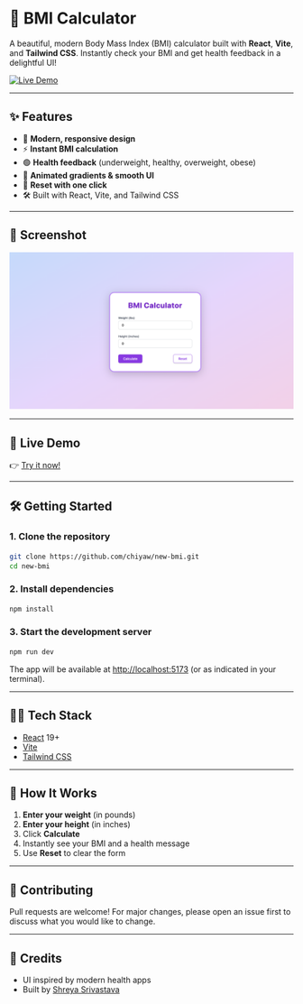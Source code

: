 # 🧮 BMI Calculator

A beautiful, modern Body Mass Index (BMI) calculator built with **React**, **Vite**, and **Tailwind CSS**. Instantly check your BMI and get health feedback in a delightful UI!

[![Live Demo](https://img.shields.io/badge/Live%20Demo-Online-green?style=for-the-badge&logo=vercel)](https://new-bmi-alpha.vercel.app/)

---

## ✨ Features

- 🎨 **Modern, responsive design**
- ⚡ **Instant BMI calculation**
- 🟢 **Health feedback** (underweight, healthy, overweight, obese)
- 🌈 **Animated gradients & smooth UI**
- 🔄 **Reset with one click**
- 🛠️ Built with React, Vite, and Tailwind CSS

---

## 📸 Screenshot

![Screenshot of BMI Calculator](ssimg.png)

---

## 🚀 Live Demo

👉 [Try it now!](https://new-bmi-alpha.vercel.app/)

---

## 🛠️ Getting Started

### 1. Clone the repository

```bash
git clone https://github.com/chiyaw/new-bmi.git
cd new-bmi
```

### 2. Install dependencies

```bash
npm install
```

### 3. Start the development server

```bash
npm run dev
```

The app will be available at [http://localhost:5173](http://localhost:5173) (or as indicated in your terminal).

---

## 🧑‍💻 Tech Stack

- [React](https://react.dev/) 19+
- [Vite](https://vitejs.dev/)
- [Tailwind CSS](https://tailwindcss.com/)

---

## 🤔 How It Works

1. **Enter your weight** (in pounds)
2. **Enter your height** (in inches)
3. Click **Calculate**
4. Instantly see your BMI and a health message
5. Use **Reset** to clear the form

---

## 🙌 Contributing

Pull requests are welcome! For major changes, please open an issue first to discuss what you would like to change.

---

## 📄 Credits

- UI inspired by modern health apps
- Built by [Shreya Srivastava](https://github.com/chiyaw)
